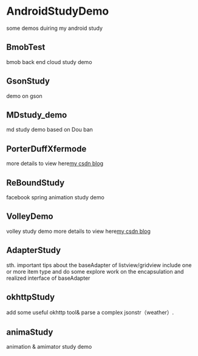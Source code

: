 # AndroidStudyDemo
some demos duiring my android study

##  BmobTest
bmob back end cloud study demo 
##  GsonStudy
demo on gson
##  MDstudy_demo
md study demo based on Dou ban
##  PorterDuffXfermode
more details to view here[my csdn blog](http://blog.csdn.net/xsf50717/article/details/49822179) 
## 	ReBoundStudy
facebook spring animation study demo
##  VolleyDemo
volley study demo more details to view here[my csdn blog](http://blog.csdn.net/xsf50717/article/details/49687015) 
##  AdapterStudy
sth. important tips about the baseAdapter of listview/gridview include one or more item type and do some explore work on the encapsulation and realized interface of baseAdapter

## okhttpStudy
add some useful okhttp tool& parse a complex jsonstr（weather）.

## animaStudy
animation & amimator study demo
